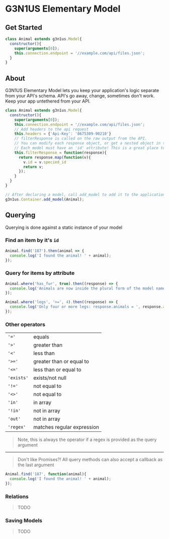 # G3N1US Elementary Model

## Get Started

```javascript
class Animal extends g3n1us.Model{
  constructor(){
    super(arguments[0]);
    this.connection.endpoint = '//example.com/api/files.json';
  }
}
```

## About
G3N1US Elementary Model lets you keep your application's logic separate from your API's schema. API's go away, change, sometimes don't work. Keep your app untethered from your API. 


`````javascript
class Animal extends g3n1us.Model{
  constructor(){
    super(arguments[0]);
    this.connection.endpoint = '//example.com/api/files.json';
    // Add headers to the api request
    this.headers = {'Api-Key': '8675309-90210'}
    // filterResponse is called on the raw output from the API. 
    // You can modify each response object, or get a nested object in the response. 
    // Each model must have an 'id' attribute! This is a great place to add this if needed.
    this.filterResponse = function(response){
      return response.map(function(v){
        v.id = v.specied_id
        return v;
      });
    }
  }
}

// After declaring a model, call add_model to add it to the application container
g3n1us.Container.add_model(Animal);

`````

## Querying
Querying is done against a static instance of your model

### Find an item by it's `id`
```javascript
Animal.find('187').then(animal => {
  console.log('I found the animal! ' + animal);
});
```

### Query for items by attribute
```javascript
Animal.where('has_fur', true).then((response) => {
  console.log('Animals are now inside the plural form of the model name: response.animals = ', response.animals);
});
```

```javascript
Animal.where('legs', '>=', 4).then((response) => {
  console.log('Only four or more legs: response.animals = ', response.animals);
});
```
### Other operators
|             |                             |
| ----------- | --------------------------- |
| `'='`       | equals                      |
| `'>'`       | greater than                |
| `'<'`       | less than                   |
| `'>='`      | greater than or equal to    |
| `'<='`      | less than or equal to       |
| `'exists'`  | exists/not null             |
| `'!='`      | not equal to                |
| `'<>'`      | not equal to                |
| `'in'`      | in array                    |
| `'!in'`     | not in array                |
| `'out'`     | not in array                |
| `'regex'`   | matches regular expression  |
             
> Note, this is always the operator if a regex is provided as the query argument

_____

> Don't like Promises?!
All query methods can also accept a callback as the last argument

```javascript
Animal.find('187', function(animal){
  console.log('I found the animal! ' + animal);
});
```

### Relations
> TODO

### Saving Models
> TODO

